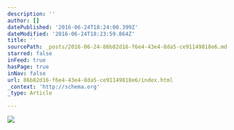 ```yaml
---
description: ''
author: []
datePublished: '2016-06-24T18:24:00.399Z'
dateModified: '2016-06-24T18:23:59.864Z'
title: ''
sourcePath: _posts/2016-06-24-86b82d16-f6e4-43e4-8da5-ce91149818e6.md
starred: false
inFeed: true
hasPage: true
inNav: false
url: 86b82d16-f6e4-43e4-8da5-ce91149818e6/index.html
_context: 'http://schema.org'
_type: Article

---
```

![](https://the-grid-user-content.s3-us-west-2.amazonaws.com/13ab672f-e190-43c2-984c-41492ed0b401.jpg)